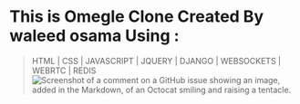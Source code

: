 # This is Omegle Clone Created By waleed osama Using : 
>    HTML
>| CSS
>| JAVASCRIPT
>| JQUERY
>| DJANGO
>| WEBSOCKETS
>| WEBRTC
>| REDIS
![Screenshot of a comment on a GitHub issue showing an image, added in the Markdown, of an Octocat smiling and raising a tentacle.](https://myoctocat.com/assets/images/base-octocat.svg)

